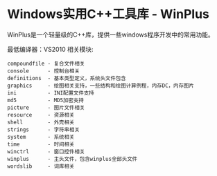 Windows实用C++工具库 - WinPlus
============================

WinPlus是一个轻量级的C++库，提供一些windows程序开发中的常用功能。

最低编译器：VS2010
相关模块:

	compoundfile - 复合文件相关
	console      - 控制台相关
	definitions  - 基本类型定义，系统头文件包含
	graphics     - 绘图相关支持，一些结构和绘图计算例程，内存DC，内存图片
	ini          - INI配置文件支持
	md5          - MD5加密支持
	picture      - 图片文件相关
	resource     - 资源相关
	shell        - 外壳相关
	strings      - 字符串相关
	system       - 系统相关
	time         - 时间相关
	winctrl      - 窗口控件相关
	winplus      - 主头文件，包含winplus全部头文件
	wordslib     - 词库相关
